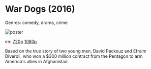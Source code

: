 # War Dogs (2016)

Genres: comedy, drama, crime

![poster](http://image.tmdb.org/t/p/w500/wJXku1YhMKeuzYNEHux7XtaYPsE.jpg)

en:
  [720p](magnet:?xt=urn:btih:509B3A352DEFA36A00C91E5913F8512CD73CFBC2&tr=udp://glotorrents.pw:6969/announce&tr=udp://tracker.opentrackr.org:1337/announce&tr=udp://torrent.gresille.org:80/announce&tr=udp://tracker.openbittorrent.com:80&tr=udp://tracker.coppersurfer.tk:6969&tr=udp://tracker.leechers-paradise.org:6969&tr=udp://p4p.arenabg.ch:1337&tr=udp://tracker.internetwarriors.net:1337)
  [1080p](magnet:?xt=urn:btih:503DEB16092C022444E60AA21254314FD286C1DE&tr=udp://glotorrents.pw:6969/announce&tr=udp://tracker.opentrackr.org:1337/announce&tr=udp://torrent.gresille.org:80/announce&tr=udp://tracker.openbittorrent.com:80&tr=udp://tracker.coppersurfer.tk:6969&tr=udp://tracker.leechers-paradise.org:6969&tr=udp://p4p.arenabg.ch:1337&tr=udp://tracker.internetwarriors.net:1337)
  


Based on the true story of two young men, David Packouz and Efraim Diveroli, who won a $300 million contract from the Pentagon to arm America's allies in Afghanistan.